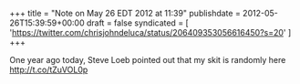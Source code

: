 +++
title = "Note on May 26 EDT 2012 at 11:39"
publishdate = 2012-05-26T15:39:59+00:00
draft = false
syndicated = [ 'https://twitter.com/chrisjohndeluca/status/206409353056616450?s=20' ]
+++

One year ago today, Steve Loeb pointed out that my skit is randomly here http://t.co/tZuVOL0p
